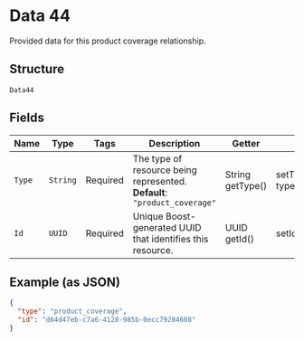 
# Data 44

Provided data for this product coverage relationship.

## Structure

`Data44`

## Fields

| Name | Type | Tags | Description | Getter | Setter |
|  --- | --- | --- | --- | --- | --- |
| `Type` | `String` | Required | The type of resource being represented.<br>**Default**: `"product_coverage"` | String getType() | setType(String type) |
| `Id` | `UUID` | Required | Unique Boost-generated UUID that identifies this resource. | UUID getId() | setId(UUID id) |

## Example (as JSON)

```json
{
  "type": "product_coverage",
  "id": "d64d47eb-c7a6-4128-985b-0ecc79284608"
}
```

